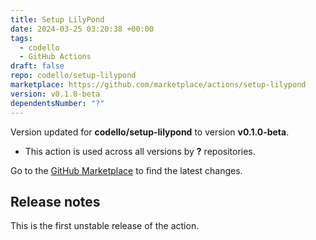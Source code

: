 ```yaml
---
title: Setup LilyPond
date: 2024-03-25 03:20:38 +00:00
tags:
  - codello
  - GitHub Actions
draft: false
repo: codello/setup-lilypond
marketplace: https://github.com/marketplace/actions/setup-lilypond
version: v0.1.0-beta
dependentsNumber: "?"
---
```



Version updated for **codello/setup-lilypond** to version **v0.1.0-beta**.
- This action is used across all versions by **?** repositories.

Go to the [GitHub Marketplace](https://github.com/marketplace/actions/setup-lilypond) to find the latest changes.

## Release notes

This is the first unstable release of the action.
